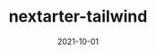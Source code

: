 ---
title: nextarter-tailwind
projectLink: https://nextarter-tailwind.sznm.dev
repoLink: https://github.com/agustinusnathaniel/nextarter-tailwind
description: 🔋⚡ battery packed template to initialize Next.js app with TailwindCSS & Typescript setup
date: "2021-10-01"
icon: "/app_icons/nextarter-chakra.svg"
projectType: 'templates'
stacks:
  - nextjs
  - tailwindcss
---